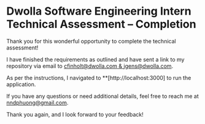 # Dwolla Software Engineering Intern Technical Assessment – Completion

Thank you for this wonderful opportunity to complete the technical assessment!  

I have finished the requirements as outlined and have sent a link to my repository via email to [cfinholt@dwolla.com & jgens@dwolla.com](mailto:cfinholt@dwolla.com,jgens@dwolla.com). 

As per the instructions, I navigated to **[http://localhost:3000] to run the application. 

If you have any questions or need additional details, feel free to reach me at [nndphuong@gmail.com](mailto:nndphuong@gmail.com).

Thank you again, and I look forward to your feedback!